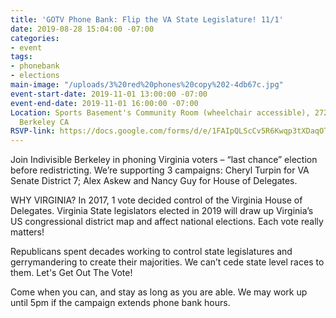 ```yaml
---
title: 'GOTV Phone Bank: Flip the VA State Legislature! 11/1'
date: 2019-08-28 15:04:00 -07:00
categories:
- event
tags:
- phonebank
- elections
main-image: "/uploads/3%20red%20phones%20copy%202-4db67c.jpg"
event-start-date: 2019-11-01 13:00:00 -07:00
event-end-date: 2019-11-01 16:00:00 -07:00
Location: Sports Basement's Community Room (wheelchair accessible), 2727 Milvia St,
  Berkeley CA
RSVP-link: https://docs.google.com/forms/d/e/1FAIpQLScCv5R6Kwqp3tXDaqOTL5CA_V97Hoqa3KmTTjqdZQhjMYhlUg/viewform
---
```


Join Indivisible Berkeley in phoning Virginia voters – “last chance” election before redistricting. We’re supporting 3 campaigns: Cheryl Turpin for VA Senate District 7; Alex Askew and Nancy Guy for House of Delegates.

WHY VIRGINIA? In 2017, 1 vote decided control of the Virginia House of Delegates. Virginia State legislators elected in 2019 will draw up Virginia’s US congressional district map and affect national elections. Each vote really matters!

Republicans spent decades working to control state legislatures and gerrymandering to create their majorities. We can’t cede state level races to them. Let's Get Out The Vote!

Come when you can, and stay as long as you are able. We may work up until 5pm if the campaign extends phone bank hours.